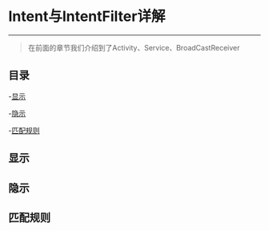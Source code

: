 # Intent与IntentFilter详解

---

> 在前面的章节我们介绍到了Activity、Service、BroadCastReceiver


## 目录

-[显示](#显示)

-[隐示](#隐示)

-[匹配规则](#匹配规则)


## 显示

## 隐示

## 匹配规则
